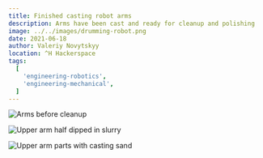 ```yaml
---
title: Finished casting robot arms
description: Arms have been cast and ready for cleanup and polishing
image: ../../images/drumming-robot.png
date: 2021-06-18
author: Valeriy Novytskyy
location: ^H Hackerspace
tags:
  [
    'engineering-robotics',
    'engineering-mechanical',
  ]
---
```


![Arms before cleanup](https://zeroweb-downloads.s3.us-west-2.amazonaws.com/arms-cast-finished1.jpeg)

![Upper arm half dipped in slurry](https://zeroweb-downloads.s3.us-west-2.amazonaws.com/arms-cast-finished2.jpeg)

![Upper arm parts with casting sand](https://zeroweb-downloads.s3.us-west-2.amazonaws.com/arms-cast-finished3.jpeg)
